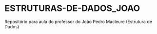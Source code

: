 # ESTRUTURAS-DE-DADOS_JOAO
Repositório para aula do professor do João Pedro Macleure (Estrutura de Dados)
